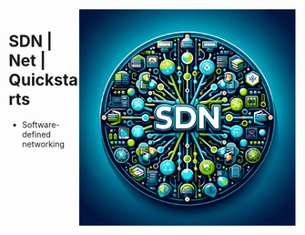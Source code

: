 <img src="assets/sdn.webp" alt="SDN - Software-defined networking" style="width: 380px;" align="right">

# SDN | Net | Quickstarts
- Software-defined networking
